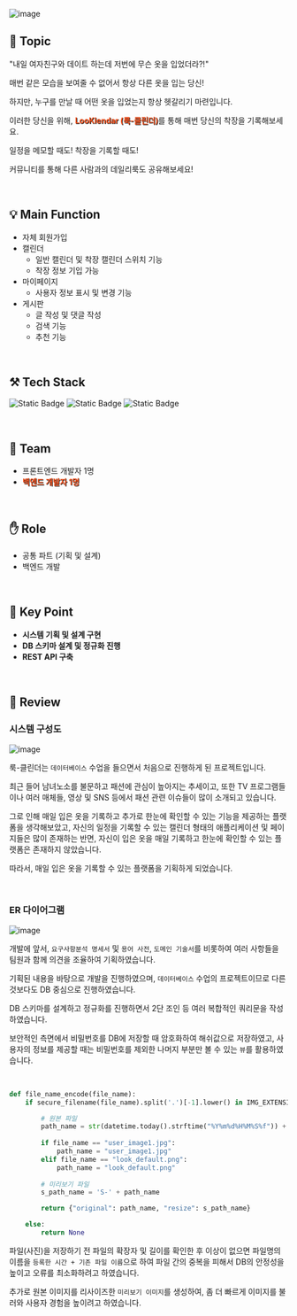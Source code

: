 ![image](/images/project/looklendar/main.webp)

## :pushpin: Topic

"내일 여자친구와 데이트 하는데 저번에 무슨 옷을 입었더라?!"

매번 같은 모습을 보여줄 수 없어서 항상 다른 옷을 입는 당신!

하지만, 누구를 만날 때 어떤 옷을 입었는지 항상 헷갈리기 마련입니다.

이러한 당신을 위해, <span style="color: #FF5722; font-weight: 700; text-shadow: 1px 1px 1px black">LooKlendar (룩-클린더)</span>를 통해 매번 당신의 착장을 기록해보세요.

일정을 메모할 때도! 착장을 기록할 때도!

커뮤니티를 통해 다른 사람과의 데일리룩도 공유해보세요!

&nbsp;

## :bulb: Main Function

- 자체 회원가입
- 캘린더
  - 일반 캘린더 및 착장 캘린더 스위치 기능
  - 착장 정보 기입 가능
- 마이페이지
  - 사용자 정보 표시 및 변경 기능
- 게시판
  - 글 작성 및 댓글 작성
  - 검색 기능
  - 추천 기능

&nbsp;

## :hammer_and_pick: Tech Stack

![Static Badge](https://img.shields.io/badge/Python-3776AB?style=flat-square&logo=Python&logoColor=white)
![Static Badge](https://img.shields.io/badge/Flask-000000?style=flat-square&logo=Flask&logoColor=white)
![Static Badge](https://img.shields.io/badge/MySQL-4479A1?style=flat-square&logo=MySQL&logoColor=white)

&nbsp;

## :two_men_holding_hands: Team

- 프론트엔드 개발자 1명
- <span style="color: #FF5722; font-weight: 700; text-shadow: 1px 1px 1px black">백엔드 개발자 1명</span>

&nbsp;

## :raised_hand: Role

- 공통 파트 (기획 및 설계)
- 백엔드 개발

<br />

## :key: Key Point

- **시스템 기획 및 설계 구현**
- **DB 스키마 설계 및 정규화 진행**
- **REST API 구축**

&nbsp;

## :page_facing_up: Review

### 시스템 구성도

![image](/images/project/looklendar/system.png)

룩-클린더는 `데이터베이스` 수업을 들으면서 처음으로 진행하게 된 프로젝트입니다.

최근 들어 남녀노소를 불문하고 패션에 관심이 높아지는 추세이고, 또한 TV 프로그램들이나 여러 매체들, 영상 및 SNS 등에서 패션 관련 이슈들이 많이 소개되고 있습니다.

그로 인해 매일 입은 옷을 기록하고 추가로 한눈에 확인할 수 있는 기능을 제공하는 플랫폼을 생각해보았고, 자신의 일정을 기록할 수 있는 캘린더 형태의 애플리케이션 및 페이지들은 많이 존재하는 반면, 자신이 입은 옷을 매일 기록하고 한눈에 확인할 수 있는 플랫폼은 존재하지 않았습니다.

따라서, 매일 입은 옷을 기록할 수 있는 플랫폼을 기획하게 되었습니다.

&nbsp;

### ER 다이어그램

![image](/images/project/looklendar/diagram.png)

개발에 앞서, `요구사항분석 명세서` 및 `용어 사전`, `도메인 기술서`를 비롯하여 여러 사항들을 팀원과 함께 의견을 조율하여 기획하였습니다.

기획된 내용을 바탕으로 개발을 진행하였으며, `데이터베이스` 수업의 프로젝트이므로 다른 것보다도 DB 중심으로 진행하였습니다.

DB 스키마를 설계하고 정규화를 진행하면서 2단 조인 등 여러 복합적인 쿼리문을 작성하였습니다.

보안적인 측면에서 비밀번호를 DB에 저장할 때 암호화하여 해쉬값으로 저장하였고, 사용자의 정보를 제공할 때는 비밀번호를 제외한 나머지 부분만 볼 수 있는 `뷰`를 활용하였습니다.

&nbsp;

```python showLineNumbers
def file_name_encode(file_name):
    if secure_filename(file_name).split('.')[-1].lower() in IMG_EXTENSIONS and len(file_name) < 240:

        # 원본 파일
        path_name = str(datetime.today().strftime("%Y%m%d%H%M%S%f")) + '_' + file_name
        
        if file_name == "user_image1.jpg":
            path_name = "user_image1.jpg"
        elif file_name == "look_default.png":
            path_name = "look_default.png"
        
        # 미리보기 파일
        s_path_name = 'S-' + path_name

        return {"original": path_name, "resize": s_path_name}

    else:
        return None
```

파일(사진)을 저장하기 전 파일의 확장자 및 길이를 확인한 후 이상이 없으면 파일명의 이름을 `등록한 시간 + 기존 파일 이름`으로 하여 파일 간의 중복을 피해서 DB의 안정성을 높이고 오류를 최소화하려고 하였습니다.

추가로 원본 이미지를 리사이즈한 `미리보기 이미지`를 생성하여, 좀 더 빠르게 이미지를 불러와 사용자 경험을 높이려고 하였습니다.
